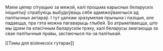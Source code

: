 
Маем цяпер сітуацыю за мяжой, калі процьма карысных беларускіх ініцыятыў спрабуюць выбудоўваць сябе адмяжоўваючыся ад палітычных актараў. І тут цалкам зразумелая прычына і пазіцыя, але падаецца, пра гэта можна пагаварыць глыбей. Бо атрымліваецца, што мы ідзем па класічным беларускім трэку, калі беларусы змагаюцца за свае палітычныя правы, застаючыся па-за палітыкай.

[[Тэмы для візіянескіх гутарак]]

